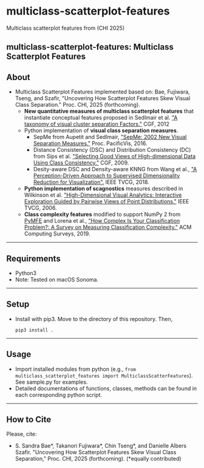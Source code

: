 # multiclass-scatterplot-features
Multiclass scatterplot features from  (CHI 2025)

## multiclass-scatterplot-features: Multiclass Scatterplot Features

About
-----
* Multiclass Scatterplot Features implemented based on: Bae, Fujiwara, Tseng, and Szafir, "Uncovering How Scatterplot Features Skew Visual Class Separation." Proc. CHI, 2025 (forthcoming).
  * **New quantitative measures of multiclass scatterplot features** that instantiate conceptual features proposed in Sedlmair et al. ["A taxonomy of visual cluster separation Factors."](https://doi.org/10.1111/j.1467-8659.2012.03125.x) CGF, 2012
  * Python implementation of **visual class separation measures**.
    * SepMe from Aupetit and Sedlmair, ["SepMe: 2002 New Visual Separation Measures."](https://doi.org/10.1109/PACIFICVIS.2016.7465244) Proc. PacificVis, 2016.
    * Distance Consistency (DSC) and Distribution Consistency (DC) from Sips et al. ["Selecting Good Views of High-dimensional Data Using Class Consistency."]( https://doi.org/10.1111/j.1467-8659.2009.01467.x) CGF, 2009.
    * Desity-aware DSC and Density-aware KNNG from Wang et al., ["A Perception-Driven Approach to Supervised Dimensionality Reduction for Visualization".](https://doi.org/10.1109/TVCG.2017.2701829) IEEE TVCG, 2018.
  * **Python implementation of scagnostics** measures described in Wilkinson et al. ["High-Dimensional Visual Analytics: Interactive Exploration Guided by Pairwise Views of Point Distributions."](https://doi.org/10.1109/TVCG.2006.94) IEEE TVCG, 2006.
  * **Class complexity features** modified to support NumPy 2 from [PyMFE](https://pymfe.readthedocs.io/en/latest/index.html) and Lorena et al., ["How Complex Is Your Classification Problem?: A Survey on Measuring Classification Complexity."](https://doi.org/10.1145/3347711) ACM Computing Surveys, 2019.
  

******

Requirements
-----
* Python3
* Note: Tested on macOS Sonoma.
******

Setup
-----
* Install with pip3. Move to the directory of this repository. Then,

    `pip3 install .`

******

Usage
-----
* Import installed modules from python (e.g., `from multiclass_scatterplot_features import MulticlassScatterFeatures`). See sample.py for examples.
* Detailed documentations of functions, classes, methods can be found in each corresponding python script.
******

## How to Cite
Please, cite:    
* S. Sandra Bae*, Takanori Fujiwara*, Chin Tseng*, and Danielle Albers Szafir. "Uncovering How Scatterplot Features Skew Visual Class Separation," Proc. CHI, 2025 (forthcoming). (*equally contributed)